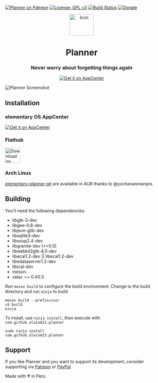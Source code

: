 <a href="https://www.patreon.com/alainm23"><img
            src="https://img.shields.io/badge/patreon-donate-orange.svg?logo=patreon" alt="Planner on Patreon"></a>
[![License: GPL v3](https://img.shields.io/badge/License-GPL%20v3-blue.svg)](https://github.com/alainm23/planner/blob/master/LICENSE)
[![Build Status](https://travis-ci.com/alainm23/planner.svg?branch=master)](https://travis-ci.com/alainm23/planner)
[![Donate](https://img.shields.io/badge/PayPal-Donate-gray.svg?style=flat&logo=paypal&colorA=0071bb&logoColor=fff)](https://www.paypal.me/alainm23)

<div align="center">
  <span align="center"> <img width="80" height="70" class="center" src="https://github.com/alainm23/planner/blob/master/data/icons/128/com.github.alainm23.planner.svg" alt="Icon"></span>
  <h1 align="center">Planner</h1>
  <h3 align="center">Never worry about forgetting things again</h3>

  <a href="https://appcenter.elementary.io/com.github.alainm23.planner"><img src="https://appcenter.elementary.io/badge.svg?new" alt="Get it on AppCenter" /></a>
</div>

![Planner Screenshot](https://github.com/alainm23/planner/raw/master/data/screenshot/screenshot-01.png)

## Installation

### elementary OS AppCenter
<a href="https://appcenter.elementary.io/com.github.alainm23.planner"><img src="https://appcenter.elementary.io/badge.svg?new" alt="Get it on AppCenter" /></a>

### Flathub
<a href="https://flathub.org/apps/details/com.github.alainm23.planner"><img height="50" alt="Download on Flathub" src="https://flathub.org/assets/badges/flathub-badge-en.png"/></a>

### Arch Linux
[elementary-planner-git](https://aur.archlinux.org/packages/elementary-planner-git) are available in AUR thanks to @yochananmarqos.

## Building

You'll need the following dependencies:

* libgtk-3-dev
* libgee-0.8-dev
* libjson-glib-dev
* libsqlite3-dev
* libsoup2.4-dev
* libgranite-dev (>=0.5)
* libwebkit2gtk-4.0-dev
* libecal1.2-dev || libecal1.2-dev
* libedataserver1.2-dev
* libical-dev
* meson
* valac >= 0.40.3

Run `meson build` to configure the build environment. Change to the build directory and run `ninja` to build

    meson build --prefix=/usr
    cd build
    ninja

To install, use `ninja install`, then execute with `com.github.alainm23.planner`

    sudo ninja install
    com.github.alainm23.planner

## Support
If you like Planner and you want to support its development, consider supporting via [Patreon](https://www.patreon.com/alainm23) or [PayPal](https://www.paypal.me/alainm23)

Made with 💗 in Perú